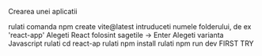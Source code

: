 Crearea unei aplicatii

rulati comanda npm create vite@latest
intruduceti numele folderului, de ex 'react-app'
Alegeti React folosint sagetile -> Enter
Alegeti varianta Javascript
rulati cd react-ap
rulati npm install
rulati npm run dev FIRST TRY
